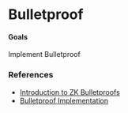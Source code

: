 # Bulletproof

#### Goals
Implement Bulletproof

### References
- [Introduction to ZK Bulletproofs](https://www.rareskills.io/post/bulletproofs-zk)
- [Bulletproof Implementation](https://github.com/dalek-cryptography/bulletproofs)